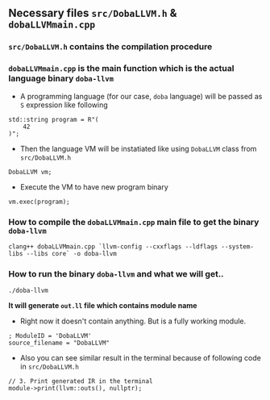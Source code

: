 ## Necessary files `src/DobaLLVM.h` & `dobaLLVMmain.cpp`

### `src/DobaLLVM.h` contains the compilation procedure

### `dobaLLVMmain.cpp` is the main function which is the actual language binary `doba-llvm`

- A programming language (for our case, `doba` language) will be passed as `S` expression like following
```
std::string program = R"(
    42
)";
```

- Then the language VM will be instatiated like using `DobaLLVM` class from `src/DobaLLVM.h`
```
DobaLLVM vm;
```

- Execute the VM to have new program binary
```
vm.exec(program);
```

### How to compile the `dobaLLVMmain.cpp` main file to get the binary `doba-llvm`
```
clang++ dobaLLVMmain.cpp `llvm-config --cxxflags --ldflags --system-libs --libs core` -o doba-llvm
```

### How to run the binary `doba-llvm` and what we will get..
```
./doba-llvm
```

**It will generate `out.ll` file which contains module name**
- Right now it doesn't contain anything. But is a fully working module.
```
; ModuleID = 'DobaLLVM'
source_filename = "DobaLLVM"
```

- Also you can see similar result in the terminal because of following code in `src/DobaLLVM.h`
```
// 3. Print generated IR in the terminal
module->print(llvm::outs(), nullptr);
```